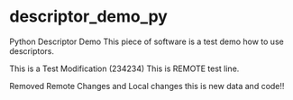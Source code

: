 # descriptor_demo_py
Python Descriptor Demo
This piece of software is a test demo how to use descriptors.

This is a Test Modification (234234)
This is REMOTE test line.

Removed Remote Changes and Local changes this is new data and code!!


